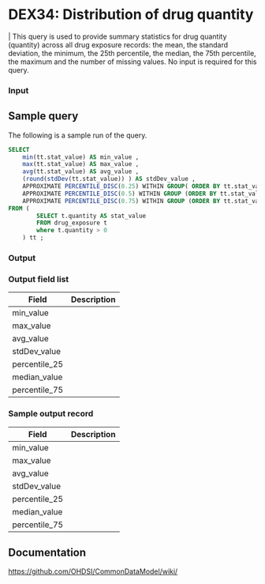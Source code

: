 # DEX34: Distribution of drug quantity

| This query is used to provide summary statistics for drug quantity (quantity) across all drug exposure records: the mean, the standard deviation, the minimum, the 25th percentile, the median, the 75th percentile, the maximum and the number of missing values. No input is required for this query.

### Input <None>
## Sample query

The following is a sample run of the query. 

```sql
SELECT 
    min(tt.stat_value) AS min_value , 
    max(tt.stat_value) AS max_value , 
    avg(tt.stat_value) AS avg_value , 
    (round(stdDev(tt.stat_value)) ) AS stdDev_value , 
    APPROXIMATE PERCENTILE_DISC(0.25) WITHIN GROUP( ORDER BY tt.stat_value ) AS percentile_25 , 
    APPROXIMATE PERCENTILE_DISC(0.5) WITHIN GROUP (ORDER BY tt.stat_value ) AS median_value , 
    APPROXIMATE PERCENTILE_DISC(0.75) WITHIN GROUP (ORDER BY tt.stat_value ) AS percentile_75 
FROM ( 
        SELECT t.quantity AS stat_value 
        FROM drug_exposure t 
        where t.quantity > 0 
    ) tt ;
```

### Output

### Output field list

|  Field |  Description |
| --- | --- | 
| min_value |   |
| max_value |   |
| avg_value |   |
| stdDev_value |   |
| percentile_25 |   |
| median_value |   |
| percentile_75 |   |


### Sample output record

|  Field |  Description |
| --- | --- | 
| min_value |   |
| max_value |   |
| avg_value |   |
| stdDev_value |   |
| percentile_25 |   |
| median_value |   |
| percentile_75 |   |


## Documentation
https://github.com/OHDSI/CommonDataModel/wiki/
